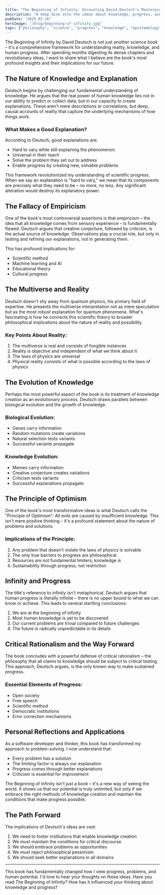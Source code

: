 ```yaml
---
title: "The Beginning of Infinity: Unraveling David Deutsch's Masterpiece"
description: "A deep dive into the ideas about knowledge, progress, and reality presented in The Beginning of Infinity"
pubDate: "2025-02-16"
heroImage: "/blog/beginning-of-infinity.jpg"
tags: ["philosophy", "science", "progress", "knowledge", "epistemology"]
---
```


The Beginning of Infinity by David Deutsch is not just another science book – it's a comprehensive framework for understanding reality, knowledge, and human progress. After spending months digesting its dense chapters and revolutionary ideas, I want to share what I believe are the book's most profound insights and their implications for our future.

## The Nature of Knowledge and Explanation

Deutsch begins by challenging our fundamental understanding of knowledge. He argues that the real power of human knowledge lies not in our ability to predict or collect data, but in our capacity to create explanations. These aren't mere descriptions or correlations, but deep, causal accounts of reality that capture the underlying mechanisms of how things work.

### What Makes a Good Explanation?

According to Deutsch, good explanations are:
- Hard to vary while still explaining the phenomenon
- Universal in their reach
- Solve the problem they set out to address
- Enable progress by creating new, solvable problems

This framework revolutionized my understanding of scientific progress. When we say an explanation is "hard to vary," we mean that its components are precisely what they need to be – no more, no less. Any significant alteration would destroy its explanatory power.

## The Fallacy of Empiricism

One of the book's most controversial assertions is that empiricism – the idea that all knowledge comes from sensory experience – is fundamentally flawed. Deutsch argues that creative conjecture, followed by criticism, is the actual source of knowledge. Observations play a crucial role, but only in testing and refining our explanations, not in generating them.

This has profound implications for:
- Scientific method
- Machine learning and AI
- Educational theory
- Cultural progress

## The Multiverse and Reality

Deutsch doesn't shy away from quantum physics, his primary field of expertise. He presents the multiverse interpretation not as mere speculation but as the most robust explanation for quantum phenomena. What's fascinating is how he connects this scientific theory to broader philosophical implications about the nature of reality and possibility.

### Key Points About Reality:
1. The multiverse is real and consists of fungible instances
2. Reality is objective and independent of what we think about it
3. The laws of physics are universal
4. Physical reality consists of what is possible according to the laws of physics

## The Evolution of Knowledge

Perhaps the most powerful aspect of the book is its treatment of knowledge creation as an evolutionary process. Deutsch draws parallels between biological evolution and the growth of knowledge:

### Biological Evolution:
- Genes carry information
- Random mutations create variations
- Natural selection tests variants
- Successful variants propagate

### Knowledge Evolution:
- Memes carry information
- Creative conjecture creates variations
- Criticism tests variants
- Successful explanations propagate

## The Principle of Optimism

One of the book's most transformative ideas is what Deutsch calls the "Principle of Optimism": All evils are caused by insufficient knowledge. This isn't mere positive thinking – it's a profound statement about the nature of problems and solutions.

### Implications of the Principle:
1. Any problem that doesn't violate the laws of physics is solvable
2. The only true barriers to progress are philosophical
3. Resources are not fundamental limiters; knowledge is
4. Sustainability through progress, not restriction

## Infinity and Progress

The title's reference to infinity isn't metaphorical. Deutsch argues that human progress is literally infinite – there is no upper bound to what we can know or achieve. This leads to several startling conclusions:

1. We are at the beginning of infinity
2. Most human knowledge is yet to be discovered
3. Our current problems are trivial compared to future challenges
4. The future is radically unpredictable in its details

## Critical Rationalism and the Way Forward

The book concludes with a powerful defense of critical rationalism – the philosophy that all claims to knowledge should be subject to critical testing. This approach, Deutsch argues, is the only known way to make sustained progress.

### Essential Elements of Progress:
- Open society
- Free speech
- Scientific method
- Democratic institutions
- Error correction mechanisms

## Personal Reflections and Applications

As a software developer and thinker, this book has transformed my approach to problem-solving. I now understand that:
- Every problem has a solution
- The limiting factor is always our explanation
- Progress comes through better explanations
- Criticism is essential for improvement

The Beginning of Infinity isn't just a book – it's a new way of seeing the world. It shows us that our potential is truly unlimited, but only if we embrace the right methods of knowledge creation and maintain the conditions that make progress possible.

## The Path Forward

The implications of Deutsch's ideas are vast:
1. We need to foster institutions that enable knowledge creation
2. We must maintain the conditions for critical discourse
3. We should embrace problems as opportunities
4. We must reject philosophical pessimism
5. We should seek better explanations in all domains

---

This book has fundamentally changed how I view progress, problems, and human potential. I'd love to hear your thoughts on these ideas. Have you read The Beginning of Infinity? How has it influenced your thinking about knowledge and progress?
